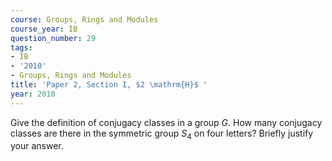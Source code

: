 ```yaml
---
course: Groups, Rings and Modules
course_year: IB
question_number: 29
tags:
- IB
- '2010'
- Groups, Rings and Modules
title: 'Paper 2, Section I, $2 \mathrm{H}$ '
year: 2010
---
```




Give the definition of conjugacy classes in a group $G$. How many conjugacy classes are there in the symmetric group $S_{4}$ on four letters? Briefly justify your answer.